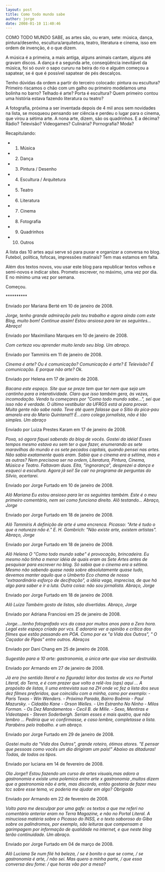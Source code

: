 ```yaml
---
layout: post
title: Como todo mundo sabe
author: jorge
date: 2008-01-10 11:40:46
---
```

COMO TODO MUNDO SABE, as artes são, ou eram, sete: música, dança, pintura/desenho, escultura/arquitetura, teatro, literatura e cinema, isso em ordem de invenção, é o que dizem.

A música é a primeira, a mais antiga, alguns animais cantam, alguns até gravam discos. A dança é a segunda arte, conseqüência inevitável da música, foi só ouvir o sapo cururu na beira do rio e alguém começou a sapatear, se é que é possível sapatear de pés descalços.

Tenho dúvidas da ordem a partir do terceiro colocado: pintura ou escultura? Primeiro riscamos o chão com um galho ou primeiro modelamos uma bolinha no barro? Telhado é arte? Porta é escultura? Quem primeiro contou uma história estava fazendo literatura ou teatro?

A fotografia, próxima a ser inventada depois de 4 mil anos sem novidades na lista, se mosqueou pensando ser ciência e perdeu o lugar para o cinema, que virou a sétima arte. A nona arte, dizem, são os quadrinhos. E a décima? Rádio? Televisão? Videogames? Culinária? Pornografia? Moda?

Recapitulando:

* 1. Música
* 2. Dança
* 3. Pintura / Desenho
* 4. Escultura / Arquitetura
* 5. Teatro
* 6. Literatura
* 7. Cinema
* 8. Fotografia
* 9. Quadrinhos
* 10. Outros

A lista das 10 artes aqui serve só para puxar e organizar a conversa no blog. Futebol, política, fofocas, impressões matinais? Tem mas estamos em falta.

Além dos textos novos, vou usar este blog para republicar textos velhos e semi-novos e indicar sites. Prometo escrever, no máximo, uma vez por dia. E no mínimo uma vez por semana.

Começou.

\*﻿\*\*\*\*\*\*\*\*\*

Enviado por Mariana Berté em 10 de janeiro de 2008.

*Jorge, tenho grande admiração pelo teu trabalho e agora ainda com este Blog, muito bom! Continue assim! Estou ansiosa para ler os seguintes... Abraço!*

Enviado por Maximiliano Marques em 10 de janeiro de 2008.

*Com certeza vou aprender muito lendo seu blog. Um abraço.*

Enviado por Tammíris em 11 de janeiro de 2008.

*Cinema é arte? Ou é comunicação? Comunicação é arte? E Televisão? É comunicação. E porque não arte? Ok.*

Enviado por Helena em 17 de janeiro de 2008.

*Bacana este espaço. Site que se preze tem que ter nem que seja um cantinho para a interatividade. Claro que isso também gera, às vezes, incomodação. Vendo tu começares por "Como todo mundo sabe...", sei que isso não é verdade. O último vestibular da UFRGS está aí para provar. Muita gente não sabe nada. Teve até quem falasse que o Sítio do pica-pau amarelo era do Mario Quintana!!! É...caro colega jornalista, não é tão simples. Um abraço*

Enviado por Luiza Prestes Karam em 17 de janeiro de 2008.

*Poxa, só agora fiquei sabendo do blog de vocês. Gostei da idéia! Esses tempos mesmo estava eu sem ter o que fazer, enumerando as sete maravilhas do mundo e os sete pecados capitais, quando pensei nas artes. Não sabia exatamente quais eram. Sabia que o cinema era a sétima, mas e as outras? Nem precisava ser na ordem, Literatura, Pintura, Cinema, Música e Teatro. Faltavam duas. Eita, "ingnorança", desprezei a dança e esqueci a escultura. Agora já sei! Se cair no programa de perguntas do Sílvio, acertarei.*

Enviado por Jorge Furtado em 10 de janeiro de 2008.

*Alô Mariana Eu estou ansioso para ler os seguintes também. Este é o meu primeiro comentário, nem sei como funciona direito. Alô testando... Abraço, Jorge*

Enviado por Jorge Furtado em 18 de janeiro de 2008.

*Alô Tammíris A definição de arte é uma encrenca. Picasso: "Arte é tudo o que a natureza não é." E. H. Gombrich: "Não existe arte, existem artistas". Abraço, Jorge*

Enviado por Jorge Furtado em 18 de janeiro de 2008.

*Alô Helena O "Como todo mundo sabe" é provocação, brincadeira. Eu mesmo não tinha a menor idéia de quais eram as Sete Artes antes de pesquisar para escrever no blog. Só sabia que o cinema era a sétima. Mesmo não sabendo quase nada sobre absolutamente quase tudo, devemos manter aquilo que o Umberto Eco chama de nosso "extraordinário esforço de decifração", a idéia vaga, imprecisa, de que há algo para saber e ir a luta. Outra coisa: não sou jornalista. Abraço, Jorge*

Enviado por Jorge Furtado em 18 de janeiro de 2008.

*Alô Luiza Também gosto de listas, são divertidas. Abraço, Jorge*

Enviado por Adriana Franciosi em 25 de janeiro de 2008.

*Jorge....tenho fotografado vcs da casa por muitos anos para a Zero hora. Legal este espaço criado por vcs. E adoraria ver a opinião e crítica dos filmes que estão passando em POA. Como por ex "a Vida dos Outros", " O Caçador de Pipas" entre outros. Abraços*

Enviado por Dani Chang em 25 de janeiro de 2008.

*Sugestão para a 10 arte: gastronomia, a única arte que visa ser destruída.*

Enviado por Armando em 27 de janeiro de 2008.

*Já era (no sentido literal e no figurado) leitor dos textos de vcs no Portal Literal, do Terra, e é com prazer que volto a relê-los (ops) aqui ... A propósito de listas, li uma entrevista sua na ZH onde vc fez a lista dos seus dez filmes preferidos, que coincidiu com a minha, como por exemplo: - Paris Texas - Win Wenders. - Próxima Parada, Bairro Boêmio - Paul Mazursky. - Cidadão Kane - Orson Welles. - Um Estranho No Ninho - Milos Forman. - Os Dez Mandamentos - Cecil B. de Mille. - Sexo, Mentiras e Videotapes - Steven Soderbergh. Seriam esses e mais quatro, que não lembro ... Pediria que vc confirmasse, e caso lembre, completasse a lista. Parabéns pelo trabalho. e um abraço.*

Enviado por Jorge Furtado em 29 de janeiro de 2008.

*Gostei muito da "Vida dos Outros", grande roteiro, ótimos atores. "E pensar que pessoas como vocês um dia dirigiram um país!" Abaixo as ditaduras! Todas, de todos os tipos.*

Enviado por luciana em 14 de fevereiro de 2008.

*Ola Jorge!! Estou fazendo um curso de artes visuais,mas adoro a gastronomia e existe uma polemica entre arte x gastronomia ,muitos dizem que a gastronomia não é arte, mas discordo, então gostaria de fazer meu tcc sobre esse tema, vc poderia me ajudar em algo? Obrigada*

Enviado por Armando em 22 de fevereiro de 2008.

*Volto para me desculpar por uma gafe: os textos a que me referi no comentário anterior eram no Terra Magazine, e não no Portal Literal. A minuciosa matéria sobre o Picasso do INSS, e o texto saboroso do Giba sobre os palíndromos, por exemplo, são leituras que compensam a garimpagem por informação de qualidade na internet, e que neste blog terão continuidade. Um abraço.*

Enviado por Jorge Furtado em 04 de março de 2008.

*Alô Luciana Se num filé há beleza, / se é bonito o que se come, / se gastronomia é arte, / não sei. Mas quero a minha parte, / que essa conversa deu fome: / que horas vão por a mesa?*